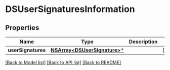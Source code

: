 # DSUserSignaturesInformation

## Properties
Name | Type | Description | Notes
------------ | ------------- | ------------- | -------------
**userSignatures** | [**NSArray&lt;DSUserSignature&gt;***](DSUserSignature.md) |  | [optional] 

[[Back to Model list]](../README.md#documentation-for-models) [[Back to API list]](../README.md#documentation-for-api-endpoints) [[Back to README]](../README.md)


